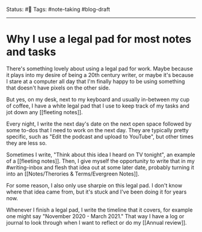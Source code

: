 Status: #🌱
Tags: #note-taking #blog-draft
***
# Why I use a legal pad for most notes and tasks
There's something lovely about using a legal pad for work. Maybe because it plays into my desire of being a 20th century writer, or maybe it's because I stare at a computer all day that I'm finally happy to be using something that doesn't have pixels on the other side.

But yes, on my desk, next to my keyboard and usually in-between my cup of coffee, I have a white legal pad that I use to keep track of my tasks and jot down any [[fleeting notes]].

Every night, I write the next day's date on the next open space followed by some to-dos that I need to work on the next day. They are typically pretty specific, such as "Edit the podcast and upload to YouTube",  but other times they are less so.

Sometimes I write, "Think about this idea I heard on TV tonight", an example of a [[fleeting notes]]. Then, I give myself the opportunity to write that in my #writing-inbox and flesh that idea out at some later date, probably turning it into an [[Notes/Therories & Terms/Evergreen Notes]].

For some reason, I also only use sharpie on this legal pad. I don't know where that idea came from, but it's stuck and I've been doing it for years now.

Whenever I finish a legal pad, I write the timeline that it covers, for example one might say "November 2020 - March 2021." That way I have a log or journal to look through when I want to reflect or do my [[Annual review]].
